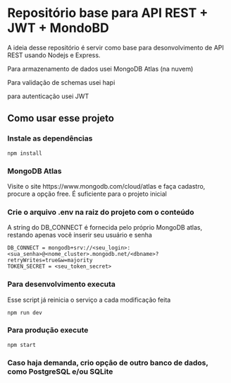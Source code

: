 # Repositório base para API REST + JWT + MondoBD

<p>A ideia desse repositório é servir como base para desonvolvimento de API REST usando Nodejs e Express.</p>
<p>Para armazenamento de dados usei MongoDB Atlas (na nuvem)</p>
<p>Para validação de schemas usei hapi</p>
<p>para autenticação usei JWT</p>

## Como usar esse projeto



### Instale as dependências
```
npm install
```

### MongoDB Atlas
<p>
Visite o site https://www.mongodb.com/cloud/atlas e faça cadastro, procure a opção free. É suficiente para o projeto inicial
</p>

### Crie o arquivo .env na raiz do projeto com o conteúdo
<p>A string do DB_CONNECT é fornecida pelo próprio MongoDB atlas, restando apenas você inserir seu usuário e senha</p>

```
DB_CONNECT = mongodb+srv://<seu_login>:<sua_senha>@<nome_cluster>.mongodb.net/<dbname>?retryWrites=true&w=majority
TOKEN_SECRET = <seu_token_secret>
```

### Para desenvolvimento executa
<p>Esse script já reinicia o serviço a cada modificação feita</p>

```
npm run dev
```

### Para produção execute
```
npm start
```

### Caso haja demanda, crio opção de outro banco de dados, como PostgreSQL e/ou SQLite

